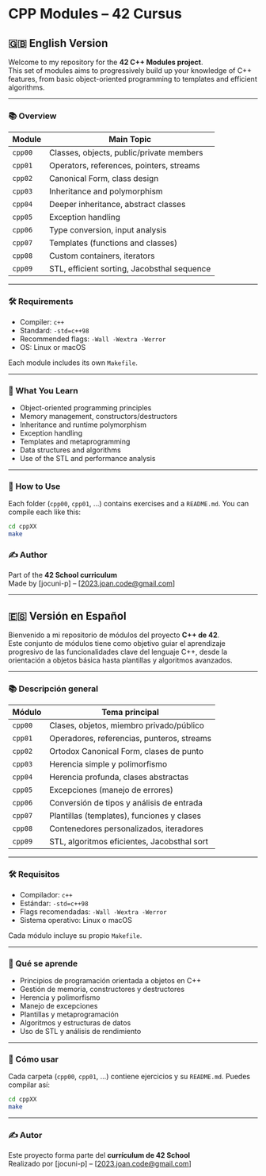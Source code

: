 # CPP Modules – 42 Cursus

## 🇬🇧 English Version

Welcome to my repository for the **42 C++ Modules project**.  
This set of modules aims to progressively build up your knowledge of C++ features, from basic object-oriented programming to templates and efficient algorithms.

---

### 📚 Overview

| Module   | Main Topic                                 |
|----------|---------------------------------------------|
| `cpp00`  | Classes, objects, public/private members     |
| `cpp01`  | Operators, references, pointers, streams     |
| `cpp02`  | Canonical Form, class design                 |
| `cpp03`  | Inheritance and polymorphism                 |
| `cpp04`  | Deeper inheritance, abstract classes         |
| `cpp05`  | Exception handling                           |
| `cpp06`  | Type conversion, input analysis              |
| `cpp07`  | Templates (functions and classes)            |
| `cpp08`  | Custom containers, iterators                 |
| `cpp09`  | STL, efficient sorting, Jacobsthal sequence  |

---

### 🛠️ Requirements

- Compiler: `c++`
- Standard: `-std=c++98`
- Recommended flags: `-Wall -Wextra -Werror`
- OS: Linux or macOS

Each module includes its own `Makefile`.

---

### 🧠 What You Learn

- Object-oriented programming principles
- Memory management, constructors/destructors
- Inheritance and runtime polymorphism
- Exception handling
- Templates and metaprogramming
- Data structures and algorithms
- Use of the STL and performance analysis

---

### 🚀 How to Use

Each folder (`cpp00`, `cpp01`, ...) contains exercises and a `README.md`. You can compile each like this:

```bash
cd cppXX
make
```



### ✍️ Author

Part of the **42 School curriculum**  
Made by [jocuni-p] – [2023.joan.code@gmail.com]

---

## 🇪🇸 Versión en Español

Bienvenido a mi repositorio de módulos del proyecto **C++ de 42**.  
Este conjunto de módulos tiene como objetivo guiar el aprendizaje progresivo de las funcionalidades clave del lenguaje C++, desde la orientación a objetos básica hasta plantillas y algoritmos avanzados.

---

### 📚 Descripción general

| Módulo   | Tema principal                               |
|----------|-----------------------------------------------|
| `cpp00`  | Clases, objetos, miembro privado/público      |
| `cpp01`  | Operadores, referencias, punteros, streams    |
| `cpp02`  | Ortodox Canonical Form, clases de punto       |
| `cpp03`  | Herencia simple y polimorfismo                |
| `cpp04`  | Herencia profunda, clases abstractas          |
| `cpp05`  | Excepciones (manejo de errores)               |
| `cpp06`  | Conversión de tipos y análisis de entrada     |
| `cpp07`  | Plantillas (templates), funciones y clases    |
| `cpp08`  | Contenedores personalizados, iteradores       |
| `cpp09`  | STL, algoritmos eficientes, Jacobsthal sort   |

---

### 🛠️ Requisitos

- Compilador: `c++`
- Estándar: `-std=c++98`
- Flags recomendadas: `-Wall -Wextra -Werror`
- Sistema operativo: Linux o macOS

Cada módulo incluye su propio `Makefile`.

---

### 🧠 Qué se aprende

- Principios de programación orientada a objetos en C++
- Gestión de memoria, constructores y destructores
- Herencia y polimorfismo
- Manejo de excepciones
- Plantillas y metaprogramación
- Algoritmos y estructuras de datos
- Uso de STL y análisis de rendimiento

---

### 🚀 Cómo usar

Cada carpeta (`cpp00`, `cpp01`, ...) contiene ejercicios y su `README.md`. Puedes compilar así:

```bash
cd cppXX
make
```

---

### ✍️ Autor

Este proyecto forma parte del **currículum de 42 School**  
Realizado por [jocuni-p] – [2023.joan.code@gmail.com]
